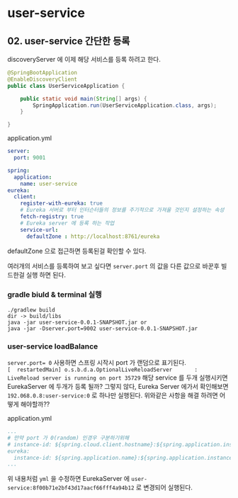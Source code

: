 # user-service

## 02. user-service 간단한 등록
discoveryServer 에 이제 해당 서비스를 등록 하려고 한다.

```java
@SpringBootApplication
@EnableDiscoveryClient
public class UserServiceApplication {

	public static void main(String[] args) {
		SpringApplication.run(UserServiceApplication.class, args);
	}

}
```

application.yml

``` yml
server:
  port: 9001

spring:
  application:
    name: user-service
eureka:
  client:
    register-with-eureka: true
    # Eureka 서버로 부터 인터슨터들의 정보를 주기적으로 가져울 것인지 설정하는 속성
    fetch-registry: true
    # Eureka server 에 등록 하는 작업
    service-url:
      defaultZone : http://localhost:8761/eureka
```

defaultZone 으로 접근하면 등록된걸 확인할 수 있다.

여러개의 서비스를 등록하여 보고 싶다면 ```server.port``` 의 값을 다른 값으로 바꾼후 빌드한걸 실행 하면 된다.

### gradle biuld & terminal 실행
```shell
./gradlew build
dir -> build/libs  
java -jar user-service-0.0.1-SNAPSHOT.jar or  
java -jar -Dserver.port=9002 user-service-0.0.1-SNAPSHOT.jar
```

### user-service loadBalance

```server.port= 0``` 사용하면 스프링 시작시 port 가 랜덤으로 표기된다.   
```[  restartedMain] o.s.b.d.a.OptionalLiveReloadServer       : LiveReload server is running on port 35729```
해당 service 를 두개 실행시키면 EurekaServer 에 두개가 등록 될까?
그렇지 않다, Eureka Server 에가서 확인해보면 ```192.068.0.8:user-service:0``` 로 하나만 실행된다.
위와같은 사항을 해결 하려면 어떻게 해야할까??

application.yml

```yml
...
# 만약 port 가 0(random) 인경우 구분하기위해
# instance-id: ${spring.cloud.client.hostname}:${spring.application.instance_id: {random.value}}
eureka:
  instance-id: ${spring.application.name}:${spring.application.instance_id:${random.value}}
...
```

위 내용처럼 ```yml``` 을 수정하면 EurekaServer 에 ```user-service:8f00b71e2bf43d17aacf66fff4a94b12``` 로 변경되어 실행된다.